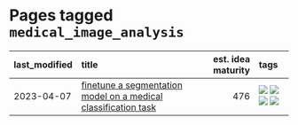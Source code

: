 # Pages tagged `medical_image_analysis`

|last_modified|title|est. idea maturity|tags
|:---|:---|---:|:---|
|2023-04-07|[finetune a segmentation model on a medical classification task](../finetune_a_segmentation_model_on_a_medical_classification_task.md)|476|[![](https://img.shields.io/badge/tag-experimental-a68128)](../tags/experimental.md) [![](https://img.shields.io/badge/tag-image_processing-be4650)](../tags/image_processing.md) [![](https://img.shields.io/badge/tag-medical_image_analysis-3f3dc3)](../tags/medical_image_analysis.md) [![](https://img.shields.io/badge/tag-tooling-683f3)](../tags/tooling.md)|